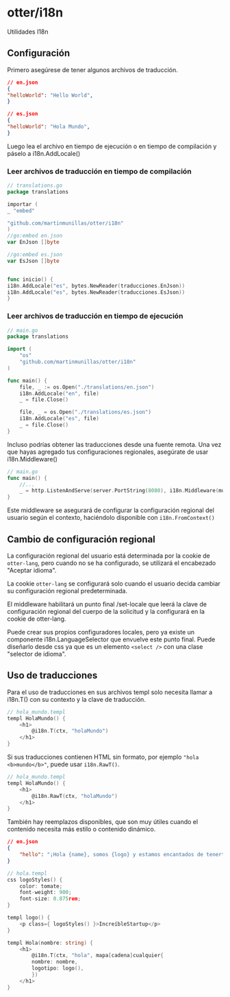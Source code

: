 # otter/i18n
Utilidades I18n

## Configuración
Primero asegúrese de tener algunos archivos de traducción.

```json
// en.json
{
"helloWorld": "Hello World",
}
```
```json
// es.json
{
"helloWorld": "Hola Mundo",
}
```

Luego lea el archivo en tiempo de ejecución o en tiempo de compilación y páselo a i18n.AddLocale()

### Leer archivos de traducción en tiempo de compilación
```go
// translations.go
package translations

importar (
_ "embed"

"github.com/martinmunillas/otter/i18n"
)
//go:embed en.json
var EnJson []byte

//go:embed es.json
var EsJson []byte


func inicio() {
i18n.AddLocale("es", bytes.NewReader(traducciones.EnJson))
i18n.AddLocale("es", bytes.NewReader(traducciones.EsJson))
}
```
### Leer archivos de traducción en tiempo de ejecución
```go
// main.go
package translations

import (
    "os"
    "github.com/martinmunillas/otter/i18n"
)

func main() {
    file, _ := os.Open("./translations/en.json")
    i18n.AddLocale("en", file)
    _ = file.Close()

    file, _ = os.Open("./translations/es.json")
    i18n.AddLocale("es", file)
    _ = file.Close()
}
```
Incluso podrías obtener las traducciones desde una fuente remota. Una vez que hayas agregado tus configuraciones regionales, asegúrate de usar i18n.Middleware()
```go
// main.go
func main() {
    //...
    _ = http.ListenAndServe(server.PortString(8080), i18n.Middleware(mux))
}
```
Este middleware se asegurará de configurar la configuración regional del usuario según el contexto, haciéndolo disponible con `i18n.FromContext()`

## Cambio de configuración regional
La configuración regional del usuario está determinada por la cookie de `otter-lang`, pero cuando no se ha configurado, se utilizará el encabezado "Aceptar idioma".

La cookie `otter-lang` se configurará solo cuando el usuario decida cambiar su configuración regional predeterminada.

El middleware habilitará un punto final /set-locale que leerá la clave de configuración regional del cuerpo de la solicitud y la configurará en la cookie de otter-lang.

Puede crear sus propios configuradores locales, pero ya existe un componente i18n.LanguageSelector que envuelve este punto final. Puede diseñarlo desde css ya que es un elemento `<select />` con una clase "selector de idioma".

## Uso de traducciones
Para el uso de traducciones en sus archivos templ solo necesita llamar a i18n.T() con su contexto y la clave de traducción.

```go
// hola_mundo.templ
templ HolaMundo() {
    <h1>
        @i18n.T(ctx, "holaMundo")
    </h1>
}
```
Si sus traducciones contienen HTML sin formato, por ejemplo `"hola <b>mundo</b>"`, puede usar `i18n.RawT()`.
```go
// hola_mundo.templ
templ HolaMundo() {
    <h1>
        @i18n.RawT(ctx, "holaMundo")
    </h1>
}
```
También hay reemplazos disponibles, que son muy útiles cuando el contenido necesita más estilo o contenido dinámico.
```json
// en.json
{
    "hello": "¡Hola {name}, somos {logo} y estamos encantados de tenerte con nosotros!"
}
```
```go
// hola.templ
css logoStyles() {
    color: tomate;
    font-weight: 900;
    font-size: 0.875rem;
}

templ logo() {
    <p class={ logoStyles() }>IncreíbleStartup</p>
}

templ Hola(nombre: string) {
    <h1>
        @i18n.T(ctx, "hola", mapa[cadena]cualquier{
        nombre: nombre,
        logotipo: logo(),
        })
    </h1>
}
```
